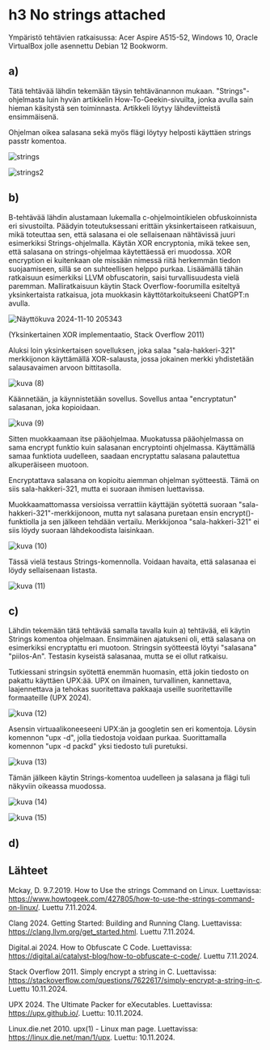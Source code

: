 # h3 No strings attached

Ympäristö tehtävien ratkaisussa: Acer Aspire A515-52, Windows 10, Oracle VirtualBox jolle asennettu Debian 12 Bookworm.

## a)

Tätä tehtävää lähdin tekemään täysin tehtävänannon mukaan. "Strings"-ohjelmasta luin hyvän artikkelin How-To-Geekin-sivuilta, jonka avulla sain hieman käsitystä sen toiminnasta. Artikkeli löytyy lähdeviitteistä ensimmäisenä.

Ohjelman oikea salasana sekä myös flägi löytyy helposti käyttäen strings passtr komentoa. 

![strings](https://github.com/user-attachments/assets/deb2178d-17c6-4a58-a02f-6b106a194b62)

![strings2](https://github.com/user-attachments/assets/dde89cf2-58eb-4a6a-9bfb-2d8a38cd9029)

## b)

B-tehtävää lähdin alustamaan lukemalla c-ohjelmointikielen obfuskoinnista eri sivustoilta. Päädyin toteutuksessani erittäin yksinkertaiseen ratkaisuun, mikä toteuttaa sen, että salasana ei ole sellaisenaan nähtävissä juuri esimerkiksi Strings-ohjelmalla. Käytän XOR encryptonia, mikä tekee sen, että salasana on strings-ohjelmaa käytettäessä eri muodossa. XOR encryption ei kuitenkaan ole missään nimessä riitä herkemmän tiedon suojaamiseen, sillä se on suhteellisen helppo purkaa. Lisäämällä tähän ratkaisuun esimerkiksi LLVM obfuscatorin, saisi turvallisuudesta vielä paremman. Malliratkaisuun käytin Stack Overflow-foorumilla esiteltyä yksinkertaista ratkaisua, jota muokkasin käyttötarkoitukseeni ChatGPT:n avulla. 

![Näyttökuva 2024-11-10 205343](https://github.com/user-attachments/assets/3b7c1606-5166-4122-b82f-35836db55954)

(Yksinkertainen XOR implementaatio, Stack Overflow 2011)

Aluksi loin yksinkertaisen sovelluksen, joka salaa "sala-hakkeri-321" merkkijonon käyttämällä XOR-salausta, jossa jokainen merkki yhdistetään salausavaimen arvoon bittitasolla. 

![kuva (8)](https://github.com/user-attachments/assets/0e59963c-15ea-4a6f-8d98-7267dc20b89d)

Käännetään, ja käynnistetään sovellus. Sovellus antaa "encryptatun" salasanan, joka kopioidaan.

![kuva (9)](https://github.com/user-attachments/assets/2da30ead-4e89-4e4e-bec5-871245f92907)


Sitten muokkaamaan itse pääohjelmaa. Muokatussa pääohjelmassa on sama encrypt funktio kuin salasanan encryptointi ohjelmassa. Käyttämällä samaa funktiota uudelleen, saadaan encryptattu salasana palautettua alkuperäiseen muotoon. 

Encryptattava salasana on kopioitu aiemman ohjelman syötteestä. Tämä on siis sala-hakkeri-321, mutta ei suoraan ihmisen luettavissa.

Muokkaamattomassa versioissa verrattiin käyttäjän syötettä suoraan "sala-hakkeri-321"-merkkijonoon, mutta nyt salasana puretaan ensin encrypt()-funktiolla ja sen jälkeen tehdään vertailu. Merkkijonoa "sala-hakkeri-321" ei siis löydy suoraan lähdekoodista laisinkaan.  

![kuva (10)](https://github.com/user-attachments/assets/4ef16540-561e-47bd-bdc2-bff38e6478d1)

Tässä vielä testaus Strings-komennolla. Voidaan havaita, että salasanaa ei löydy sellaisenaan listasta.

![kuva (11)](https://github.com/user-attachments/assets/722da70b-6a17-4efc-a76d-055f9a7b6845)

## c)

Lähdin tekemään tätä tehtävää samalla tavalla kuin a) tehtävää, eli käytin Strings komentoa ohjelmaan. Ensimmäinen ajatukseni oli, että salasana on esimerkiksi encryptattu eri muotoon. Stringsin syötteestä löytyi "salasana" "piilos-An". Testasin kyseistä salasanaa, mutta se ei ollut ratkaisu. 

Tutkiessani stringsin syötettä enemmän huomasin, että jokin tiedosto on pakattu käyttäen UPX:ää. 
UPX on ilmainen, turvallinen, kannettava, laajennettava ja tehokas suoritettava pakkaaja useille suoritettaville formaateille (UPX 2024).

![kuva (12)](https://github.com/user-attachments/assets/ae9f757c-ef63-4a65-b07f-b444d18f71b7)

Asensin virtuaalikoneeseeni UPX:än ja googletin sen eri komentoja. Löysin komennon "upx -d", jolla tiedostoja voidaan purkaa. Suorittamalla komennon "upx -d packd" yksi tiedosto tuli puretuksi.

![kuva (13)](https://github.com/user-attachments/assets/e3350f18-20cc-43b3-8025-ac324988e4ca)

Tämän jälkeen käytin Strings-komentoa uudelleen ja salasana ja flägi tuli näkyviin oikeassa muodossa.

![kuva (14)](https://github.com/user-attachments/assets/2ed40b60-b965-4692-bece-9de1bf9777f1)

![kuva (15)](https://github.com/user-attachments/assets/fb129e84-364d-4fee-858f-98a724387b5b)

## d)


## Lähteet

Mckay, D. 9.7.2019. How to Use the strings Command on Linux. Luettavissa: https://www.howtogeek.com/427805/how-to-use-the-strings-command-on-linux/. Luettu 7.11.2024.

Clang 2024. Getting Started: Building and Running Clang. Luettavissa: https://clang.llvm.org/get_started.html. Luettu 7.11.2024.

Digital.ai 2024. How to Obfuscate C Code. Luettavissa: https://digital.ai/catalyst-blog/how-to-obfuscate-c-code/. Luettu 7.11.2024.

Stack Overflow 2011. Simply encrypt a string in C. Luettavissa: https://stackoverflow.com/questions/7622617/simply-encrypt-a-string-in-c. Luettu 10.11.2024.

UPX 2024. The Ultimate Packer for eXecutables. Luettavissa: https://upx.github.io/. Luettu: 10.11.2024.

Linux.die.net 2010. upx(1) - Linux man page. Luettavissa: https://linux.die.net/man/1/upx. Luettu: 10.11.2024.
